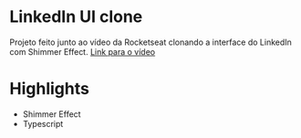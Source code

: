 # LinkedIn UI clone
Projeto feito junto ao vídeo da Rocketseat clonando a interface do LinkedIn com Shimmer Effect.
<a href="https://www.youtube.com/watch?v=-ZV-_7vNRGw">Link para o vídeo</a>

# Highlights

<ul>
  <li>Shimmer Effect</li>
  <li>Typescript</li>
</ul>

